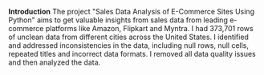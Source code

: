 **Introduction**
            The project "Sales Data Analysis of E-Commerce Sites Using Python" aims to get valuable insights from sales data from leading e-commerce platforms like Amazon, Flipkart and Myntra. I had 373,701 rows of unclean data from different cities across the United States. I identified and addressed inconsistencies in the data, including null rows, null cells, repeated titles and incorrect data formats. I removed all data quality issues and then analyzed the data. 



